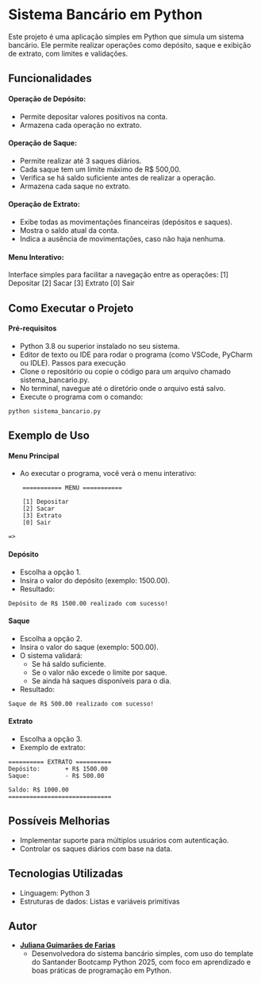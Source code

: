 # Sistema Bancário em Python
Este projeto é uma aplicação simples em Python que simula um sistema bancário. Ele permite realizar operações como depósito, saque e exibição de extrato, com limites e validações.

## Funcionalidades
#### Operação de Depósito:

- Permite depositar valores positivos na conta.
- Armazena cada operação no extrato.

#### Operação de Saque:

- Permite realizar até 3 saques diários.
- Cada saque tem um limite máximo de R$ 500,00.
- Verifica se há saldo suficiente antes de realizar a operação.
- Armazena cada saque no extrato.

#### Operação de Extrato:

- Exibe todas as movimentações financeiras (depósitos e saques).
- Mostra o saldo atual da conta.
- Indica a ausência de movimentações, caso não haja nenhuma.

#### Menu Interativo:

Interface simples para facilitar a navegação entre as operações:
[1] Depositar
[2] Sacar
[3] Extrato
[0] Sair


## Como Executar o Projeto

#### Pré-requisitos
- Python 3.8 ou superior instalado no seu sistema.
- Editor de texto ou IDE para rodar o programa (como VSCode, PyCharm ou IDLE).
Passos para execução
- Clone o repositório ou copie o código para um arquivo chamado sistema_bancario.py.
- No terminal, navegue até o diretório onde o arquivo está salvo.
- Execute o programa com o comando:
```
python sistema_bancario.py
```

## Exemplo de Uso

#### Menu Principal
- Ao executar o programa, você verá o menu interativo:
```
    =========== MENU ===========

    [1] Depositar
    [2] Sacar
    [3] Extrato
    [0] Sair

=> 
```

#### Depósito
- Escolha a opção 1.
- Insira o valor do depósito (exemplo: 1500.00).
- Resultado:
```
Depósito de R$ 1500.00 realizado com sucesso!
```
#### Saque
- Escolha a opção 2.
- Insira o valor do saque (exemplo: 500.00).
- O sistema validará:
  - Se há saldo suficiente.
  - Se o valor não excede o limite por saque.
  - Se ainda há saques disponíveis para o dia.
- Resultado:
```
Saque de R$ 500.00 realizado com sucesso!
```

#### Extrato
- Escolha a opção 3.
- Exemplo de extrato:
```
========== EXTRATO ==========
Depósito:       + R$ 1500.00
Saque:          - R$ 500.00

Saldo: R$ 1000.00
=============================
```

## Possíveis Melhorias
- Implementar suporte para múltiplos usuários com autenticação.
- Controlar os saques diários com base na data.

## Tecnologias Utilizadas
- Linguagem: Python 3
- Estruturas de dados: Listas e variáveis primitivas

## Autor

- [**Juliana Guimarães de Farias**](https://github.com/jugfarias)  
  - Desenvolvedora do sistema bancário simples, com uso do template do Santander Bootcamp Python 2025, com foco em aprendizado e boas práticas de programação em Python.